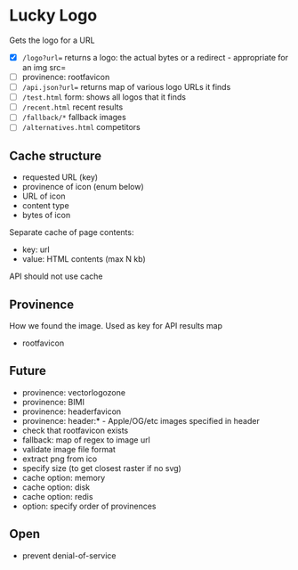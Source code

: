 # Lucky Logo

Gets the logo for a URL

- [x] `/logo?url=` returns a logo: the actual bytes or a redirect - appropriate for an img src=
- [ ] provinence: rootfavicon
- [ ] `/api.json?url=` returns map of various logo URLs it finds
- [ ] `/test.html` form: shows all logos that it finds
- [ ] `/recent.html` recent results
- [ ] `/fallback/*` fallback images
- [ ] `/alternatives.html` competitors

## Cache structure

- requested URL (key)
- provinence of icon (enum below)
- URL of icon
- content type
- bytes of icon

Separate cache of page contents:
- key: url
- value: HTML contents (max N kb)

API should not use cache

## Provinence

How we found the image. Used as key for API results map

* rootfavicon

## Future

- provinence: vectorlogozone
- provinence: BIMI
- provinence: headerfavicon
- provinence: header:* - Apple/OG/etc images specified in header
- check that rootfavicon exists
- fallback: map of regex to image url
- validate image file format
- extract png from ico
- specify size (to get closest raster if no svg)
- cache option: memory
- cache option: disk
- cache option: redis
- option: specify order of provinences

## Open

- prevent denial-of-service